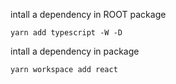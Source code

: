 intall a dependency in ROOT package

```
yarn add typescript -W -D
```

intall a dependency in package

```
yarn workspace add react
```
